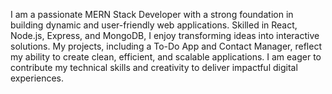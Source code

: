 I am a passionate MERN Stack Developer with a strong foundation in building dynamic and user-friendly web applications. Skilled in React, Node.js, Express, and MongoDB, I enjoy transforming ideas into interactive solutions. My projects, including a To-Do App and Contact Manager, reflect my ability to create clean, efficient, and scalable applications. I am eager to contribute my technical skills and creativity to deliver impactful digital experiences.
